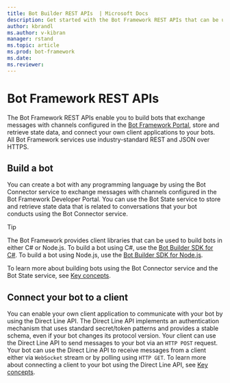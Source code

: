 ```yaml
---
title: Bot Builder REST APIs  | Microsoft Docs
description: Get started with the Bot Framework REST APIs that can be used to build bots and clients that connect to bots.
author: kbrandl
ms.author: v-kibran
manager: rstand
ms.topic: article
ms.prod: bot-framework
ms.date: 
ms.reviewer: 
---
```


# Bot Framework REST APIs

The Bot Framework REST APIs enable you to build bots that exchange messages with channels configured in the <a href="https://dev.botframework.com/" target="_blank">Bot Framework Portal</a>, store and retrieve state data, and connect your own client applications to your bots. All Bot Framework services use industry-standard REST and JSON over HTTPS.

## Build a bot

You can create a bot with any programming language by using the Bot Connector service to exchange messages with channels configured in the Bot Framework Developer Portal. You can use the Bot State service to store and retrieve state data that is related to conversations that your bot conducts using the Bot Connector service. 

> [!TIP]
> The Bot Framework provides client libraries that can be used to build bots in either C# or Node.js. 
> To build a bot using C#, use the [Bot Builder SDK for C#](~/dotnet/bot-builder-dotnet-overview.md). 
> To build a bot using Node.js, use the [Bot Builder SDK for Node.js](~/nodejs/index.md). 

To learn more about building bots using the Bot Connector service and the Bot State service, see [Key concepts](~/rest-api/bot-framework-rest-connector-concepts.md).

## Connect your bot to a client

You can enable your own client application to communicate with your bot by using the Direct Line API. 
The Direct Line API implements an authentication mechanism that uses standard secret/token patterns and provides a stable schema, even if your bot changes its protocol version. Your client can use the Direct Line API to send messages to your bot via an `HTTP POST` request. Your bot can use the Direct Line API to receive messages from a client either via `WebSocket` stream or by polling using `HTTP GET`. To learn more about connecting a client to your bot using the Direct Line API, see [Key concepts](~/rest-api/bot-framework-rest-direct-line-concepts.md). 


